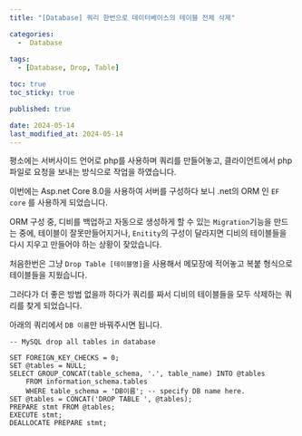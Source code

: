 ```yaml
---
title: "[Database] 쿼리 한번으로 데이터베이스의 테이블 전체 삭제"

categories:
  -  Database
  
tags:
  - [Database, Drop, Table]

toc: true
toc_sticky: true

published: true

date: 2024-05-14
last_modified_at: 2024-05-14
---
```


평소에는 서버사이드 언어로 php를 사용하며 쿼리를 만들어놓고, 클라이언트에서 php 파일로 요청을 보내는 방식으로 작업을 하였습니다. 

이번에는 Asp.net Core 8.0을 사용하여 서버를 구성하다 보니 .net의 ORM 인 `EF core` 를 사용하게 되었습니다.

ORM 구성 중, 디비를 백업하고 자동으로 생성하게 할 수 있는 `Migration`기능을 만드는 중에, 테이블이 잘못만들어지거나, `Enitity`의 구성이 달라지면 디비의 테이블들을 다시 지우고 만들어야 하는 상황이 잦았습니다.

처음한번은 그냥 `Drop Table [테이블명]`을 사용해서 메모장에 적어놓고 복붙 형식으로 테이블들을 지웠습니다.

그러다가 더 좋은 방법 없을까 하다가 쿼리를 짜서 디비의 테이블들을 모두 삭제하는 쿼리를 찾게 되었습니다.


아래의 쿼리에서 `DB 이름`만 바꿔주시면 됩니다.
```mysql
-- MySQL drop all tables in database

SET FOREIGN_KEY_CHECKS = 0;
SET @tables = NULL;
SELECT GROUP_CONCAT(table_schema, '.', table_name) INTO @tables
    FROM information_schema.tables
    WHERE table_schema = 'DB이름'; -- specify DB name here.
SET @tables = CONCAT('DROP TABLE ', @tables);
PREPARE stmt FROM @tables;
EXECUTE stmt;
DEALLOCATE PREPARE stmt;
```
